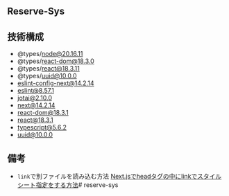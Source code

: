 ## Reserve-Sys

## 技術構成
- @types/node@20.16.11
- @types/react-dom@18.3.0
- @types/react@18.3.11
- @types/uuid@10.0.0
- eslint-config-next@14.2.14
- eslint@8.57.1
- jotai@2.10.0
- next@14.2.14
- react-dom@18.3.1
- react@18.3.1
- typescript@5.6.2
- uuid@10.0.0

## 備考
- `link`で別ファイルを読み込む方法
[Next.jsでheadタグの中にlinkでスタイルシート指定をする方法](https://naopoyo.com/docs/how-to-specify-a-stylesheet-with-a-link-tag-in-the-head-tag-in-next-js)# reserve-sys

